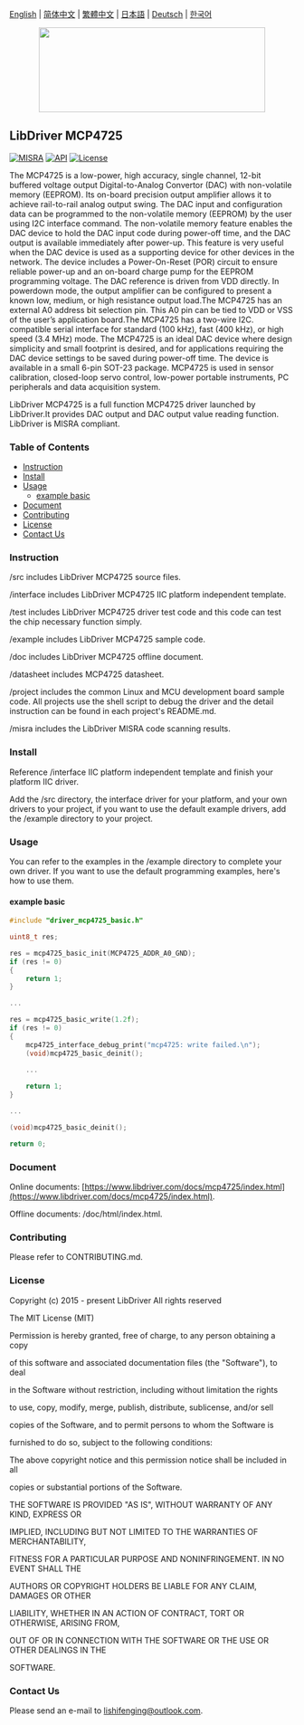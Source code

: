 [English](/README.md) | [ 简体中文](/README_zh-Hans.md) | [繁體中文](/README_zh-Hant.md) | [日本語](/README_ja.md) | [Deutsch](/README_de.md) | [한국어](/README_ko.md)

<div align=center>
<img src="/doc/image/logo.svg" width="400" height="150"/>
</div>

## LibDriver MCP4725

[![MISRA](https://img.shields.io/badge/misra-compliant-brightgreen.svg)](/misra/README.md) [![API](https://img.shields.io/badge/api-reference-blue.svg)](https://www.libdriver.com/docs/mcp4725/index.html) [![License](https://img.shields.io/badge/license-MIT-brightgreen.svg)](/LICENSE)

The MCP4725 is a low-power, high accuracy, single channel, 12-bit buffered voltage output Digital-to-Analog Convertor (DAC) with non-volatile memory (EEPROM). Its on-board precision output amplifier allows it to achieve rail-to-rail analog output swing.
The DAC input and configuration data can be programmed to the non-volatile memory (EEPROM) by the user using I2C interface command. The non-volatile memory feature enables the DAC device to hold the DAC input code during power-off time, and the DAC output is available immediately after power-up. This feature is very useful when the DAC device is used as a supporting device for other devices in the network. The device includes a Power-On-Reset (POR) circuit to ensure reliable power-up and an on-board charge pump for the EEPROM programming voltage. The DAC reference is driven from VDD directly. In powerdown
mode, the output amplifier can be configured to present a known low, medium, or high resistance output load.The MCP4725 has an external A0 address bit selection pin. This A0 pin can be tied to VDD or VSS of the user’s application board.The MCP4725 has a two-wire I2C. compatible serial interface for standard (100 kHz), fast (400 kHz), or high speed (3.4 MHz) mode. The MCP4725 is an ideal DAC device where design simplicity and small footprint is desired, and for applications requiring the DAC device settings to be saved during power-off time. The device is available in a small 6-pin SOT-23 package. MCP4725 is used in sensor calibration, closed-loop servo control, low-power portable instruments, PC peripherals and data acquisition system.

LibDriver MCP4725 is a full function MCP4725 driver launched by LibDriver.It provides DAC output and DAC output value reading function. LibDriver is MISRA compliant.

### Table of Contents

  - [Instruction](#Instruction)
  - [Install](#Install)
  - [Usage](#Usage)
    - [example basic](#example-basic)
  - [Document](#Document)
  - [Contributing](#Contributing)
  - [License](#License)
  - [Contact Us](#Contact-Us)

### Instruction

/src includes LibDriver MCP4725 source files.

/interface includes LibDriver MCP4725 IIC platform independent template.

/test includes LibDriver MCP4725 driver test code and this code can test the chip necessary function simply.

/example includes LibDriver MCP4725 sample code.

/doc includes LibDriver MCP4725 offline document.

/datasheet includes MCP4725 datasheet.

/project includes the common Linux and MCU development board sample code. All projects use the shell script to debug the driver and the detail instruction can be found in each project's README.md.

/misra includes the LibDriver MISRA code scanning results.

### Install

Reference /interface IIC platform independent template and finish your platform IIC driver.

Add the /src directory, the interface driver for your platform, and your own drivers to your project, if you want to use the default example drivers, add the /example directory to your project.

### Usage

You can refer to the examples in the /example directory to complete your own driver. If you want to use the default programming examples, here's how to use them.

#### example basic

```C
#include "driver_mcp4725_basic.h"

uint8_t res;

res = mcp4725_basic_init(MCP4725_ADDR_A0_GND);
if (res != 0)
{
    return 1;
}

...

res = mcp4725_basic_write(1.2f);
if (res != 0)
{
    mcp4725_interface_debug_print("mcp4725: write failed.\n");
    (void)mcp4725_basic_deinit();

    ...
    
    return 1;
}

...

(void)mcp4725_basic_deinit();

return 0;
```

### Document

Online documents: [https://www.libdriver.com/docs/mcp4725/index.html](https://www.libdriver.com/docs/mcp4725/index.html).

Offline documents: /doc/html/index.html.

### Contributing

Please refer to CONTRIBUTING.md.

### License

Copyright (c) 2015 - present LibDriver All rights reserved



The MIT License (MIT) 



Permission is hereby granted, free of charge, to any person obtaining a copy

of this software and associated documentation files (the "Software"), to deal

in the Software without restriction, including without limitation the rights

to use, copy, modify, merge, publish, distribute, sublicense, and/or sell

copies of the Software, and to permit persons to whom the Software is

furnished to do so, subject to the following conditions: 



The above copyright notice and this permission notice shall be included in all

copies or substantial portions of the Software. 



THE SOFTWARE IS PROVIDED "AS IS", WITHOUT WARRANTY OF ANY KIND, EXPRESS OR

IMPLIED, INCLUDING BUT NOT LIMITED TO THE WARRANTIES OF MERCHANTABILITY,

FITNESS FOR A PARTICULAR PURPOSE AND NONINFRINGEMENT. IN NO EVENT SHALL THE

AUTHORS OR COPYRIGHT HOLDERS BE LIABLE FOR ANY CLAIM, DAMAGES OR OTHER

LIABILITY, WHETHER IN AN ACTION OF CONTRACT, TORT OR OTHERWISE, ARISING FROM,

OUT OF OR IN CONNECTION WITH THE SOFTWARE OR THE USE OR OTHER DEALINGS IN THE

SOFTWARE. 

### Contact Us

Please send an e-mail to lishifenging@outlook.com.